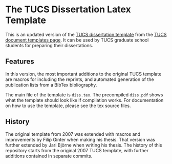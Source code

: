 The TUCS Dissertation Latex Template
====================================

This is an updated version of the [TUCS dissertation template](http://tucs.fi/publications/publishing-series/tucsdiss_latex_2007.zip) from the [TUCS document templates page](http://tucs.fi/education/information-students/document-templates/). It can be used by TUCS graduate school students for preparing their dissertations.

Features
--------

In this version, the most important additions to the original TUCS template are macros for including the reprints, and automated generation of the publication lists from a BibTex bibliography.

The main file of the template is `diss.tex`. The precompiled `diss.pdf` shows what the template should look like if compilation works. For documentation on how to use the template, please see the tex source files.

History
-------

The original template from 2007 was extended with macros and improvements by Filip Ginter when making his thesis. That version was further extended by Jari Björne when writing his thesis. The history of this repository
starts from the original 2007 TUCS template, with further additions contained in separate commits.